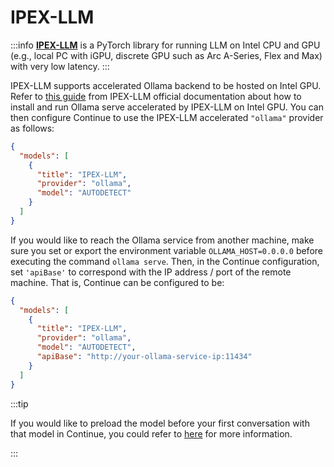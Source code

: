 # IPEX-LLM

:::info
[**IPEX-LLM**](https://github.com/intel-analytics/ipex-llm) is a PyTorch library for running LLM on Intel CPU and GPU (e.g., local PC with iGPU, discrete GPU such as Arc A-Series, Flex and Max) with very low latency.
:::

IPEX-LLM supports accelerated Ollama backend to be hosted on Intel GPU. Refer to [this guide](https://ipex-llm.readthedocs.io/en/latest/doc/LLM/Quickstart/ollama_quickstart.html) from IPEX-LLM official documentation about how to install and run Ollama serve accelerated by IPEX-LLM on Intel GPU. You can then configure Continue to use the IPEX-LLM accelerated `"ollama"` provider as follows:

```json title="config.json"
{
  "models": [
    {
      "title": "IPEX-LLM",
      "provider": "ollama",
      "model": "AUTODETECT"
    }
  ]
}
```

If you would like to reach the Ollama service from another machine, make sure you set or export the environment variable `OLLAMA_HOST=0.0.0.0` before executing the command `ollama serve`. Then, in the Continue configuration, set `'apiBase'` to correspond with the IP address / port of the remote machine. That is, Continue can be configured to be:

```json title="config.json"
{
  "models": [
    {
      "title": "IPEX-LLM",
      "provider": "ollama",
      "model": "AUTODETECT",
      "apiBase": "http://your-ollama-service-ip:11434"
    }
  ]
}
```

:::tip

If you would like to preload the model before your first conversation with that model in Continue, you could refer to [here](https://ipex-llm.readthedocs.io/en/latest/doc/LLM/Quickstart/continue_quickstart.html#pull-and-prepare-the-model) for more information.

:::
